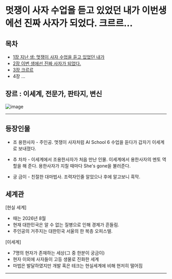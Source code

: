 # 멋쟁이 사자 수업을 듣고 있었던 내가 이번생에선 진짜 사자가 되었다. 크르르...

## 목차

- [1장 지난 생: 멋쟁이 사자 수업을 듣고 있었던 내가](https://github.com/jihongleejihong/collabo_novel/blob/1%EC%9E%A5/1%EC%9E%A5.md)
- [2장 이번 생에선 진짜 사자가 되었다.](https://github.com/jihongleejihong/collabo_novel/blob/main/2%EC%9E%A5.md)
- [3장 크르르](https://github.com/jihongleejihong/collabo_novel/blob/main/3%EC%9E%A5.md)
- 4장 ...


## 장르 : 이세계, 전문가, 판타지, 변신

![image](https://user-images.githubusercontent.com/107037722/184081003-2460629c-5589-422a-9d14-8e970e16e247.png)

---

## 등장인물

- 조 용한사자 - 주인공. 멋쟁이 사자처럼 AI School 6 수업을 듣다가 갑자기 이세계로 보내졌다.

- 추 차차 - 이세계에서 조용한사자가 처음 만난 인물. 이세계에서 용한사자의 멘토 역할을 해 준다. 용한사자가 지칠 때마다 She's gone을 불러준다.

- 궁 금이 - 친절한 대마법사. 조력자인줄 알았으나 후에 알고보니 흑막.


## 세계관

[현실 세계]

- 때는 2026년 8월
- 현재 대한민국은 알 수 없는 질병으로 인해 경제가 흔들림.
- 주인공의 거주지는 대한민국 서울의 한 복층 오피스텔.

[이세계]
- 7명의 현자가 존재하는 세상(그 중 한분이 궁금이)
- 현자 이외에 사자들이 고등 생물로 진화한 세계
- 마법은 발달하였지만 개발 혹은 테크는 현실세계에 비해 현저히 떨어짐

---

